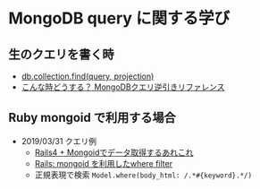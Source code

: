 # MongoDB query に関する学び

## 生のクエリを書く時

- [db.collection.find(query, projection)](https://docs.mongodb.com/manual/reference/method/db.collection.find/)
- [こんな時どうする？ MongoDBクエリ逆引きリファレンス](https://qiita.com/nishina555/items/9e20211e8d6f12fdb7b7)

## Ruby mongoid で利用する場合

- 2019/03/31 クエリ例
  - [Rails4 + Mongoidでデータ取得するあれこれ](https://doruby.jp/users/yokian/entries/Rails4___Mongoid_#object_id)
  - [Rails: mongoid を利用したwhere filter](https://qiita.com/morefun_imoto/items/0d762b9ee07bc743f4a6)
  - 正規表現で検索 `Model.where(body_html: /.*#{keyword}.*/)`
